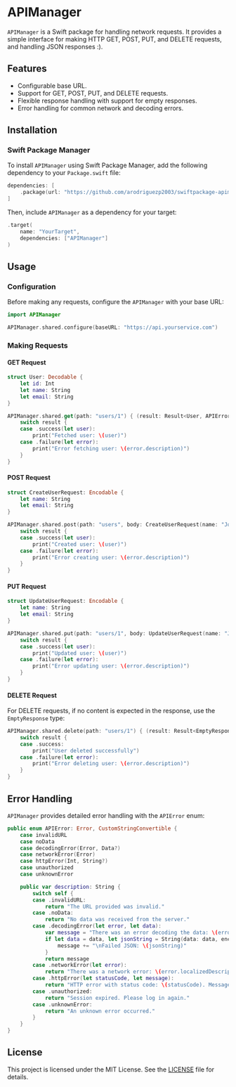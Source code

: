 # APIManager

`APIManager` is a Swift package for handling network requests. It provides a simple interface for making HTTP GET, POST, PUT, and DELETE requests, and handling JSON responses :).

## Features

- Configurable base URL.
- Support for GET, POST, PUT, and DELETE requests.
- Flexible response handling with support for empty responses.
- Error handling for common network and decoding errors.

## Installation

### Swift Package Manager

To install `APIManager` using Swift Package Manager, add the following dependency to your `Package.swift` file:

```swift
dependencies: [
    .package(url: "https://github.com/arodriguezp2003/swiftpackage-apimanager.git", from: "1.0.0")
]
```

Then, include `APIManager` as a dependency for your target:

```swift
.target(
    name: "YourTarget",
    dependencies: ["APIManager"]
)
```

## Usage

### Configuration

Before making any requests, configure the `APIManager` with your base URL:

```swift
import APIManager

APIManager.shared.configure(baseURL: "https://api.yourservice.com")
```

### Making Requests

#### GET Request

```swift
struct User: Decodable {
    let id: Int
    let name: String
    let email: String
}

APIManager.shared.get(path: "users/1") { (result: Result<User, APIError>) in
    switch result {
    case .success(let user):
        print("Fetched user: \(user)")
    case .failure(let error):
        print("Error fetching user: \(error.description)")
    }
}
```

#### POST Request

```swift
struct CreateUserRequest: Encodable {
    let name: String
    let email: String
}

APIManager.shared.post(path: "users", body: CreateUserRequest(name: "John Doe", email: "john.doe@example.com")) { (result: Result<User, APIError>) in
    switch result {
    case .success(let user):
        print("Created user: \(user)")
    case .failure(let error):
        print("Error creating user: \(error.description)")
    }
}
```

#### PUT Request

```swift
struct UpdateUserRequest: Encodable {
    let name: String
    let email: String
}

APIManager.shared.put(path: "users/1", body: UpdateUserRequest(name: "John Doe", email: "john.doe@updated.com")) { (result: Result<User, APIError>) in
    switch result {
    case .success(let user):
        print("Updated user: \(user)")
    case .failure(let error):
        print("Error updating user: \(error.description)")
    }
}
```

#### DELETE Request

For DELETE requests, if no content is expected in the response, use the `EmptyResponse` type:

```swift
APIManager.shared.delete(path: "users/1") { (result: Result<EmptyResponse, APIError>) in
    switch result {
    case .success:
        print("User deleted successfully")
    case .failure(let error):
        print("Error deleting user: \(error.description)")
    }
}
```

## Error Handling

`APIManager` provides detailed error handling with the `APIError` enum:

```swift
public enum APIError: Error, CustomStringConvertible {
    case invalidURL
    case noData
    case decodingError(Error, Data?)
    case networkError(Error)
    case httpError(Int, String?)
    case unauthorized
    case unknownError

    public var description: String {
        switch self {
        case .invalidURL:
            return "The URL provided was invalid."
        case .noData:
            return "No data was received from the server."
        case .decodingError(let error, let data):
            var message = "There was an error decoding the data: \(error.localizedDescription)"
            if let data = data, let jsonString = String(data: data, encoding: .utf8) {
                message += "\nFailed JSON: \(jsonString)"
            }
            return message
        case .networkError(let error):
            return "There was a network error: \(error.localizedDescription)"
        case .httpError(let statusCode, let message):
            return "HTTP error with status code: \(statusCode). Message: \(message ?? "No message available")"
        case .unauthorized:
            return "Session expired. Please log in again."
        case .unknownError:
            return "An unknown error occurred."
        }
    }
}
```

## License

This project is licensed under the MIT License. See the [LICENSE](LICENSE) file for details.
